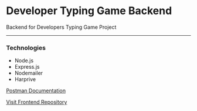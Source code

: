 # Developer Typing Game Backend

Backend for Developers Typing Game Project

<hr />


### Technologies
- Node.js
- Express.js
- Nodemailer
- Harprive

[Postman Documentation](https://documenter.getpostman.com/view/14016921/TzY7dtG2)


[Visit Frontend Repository](https://github.com/unclebay143/typing-game)
